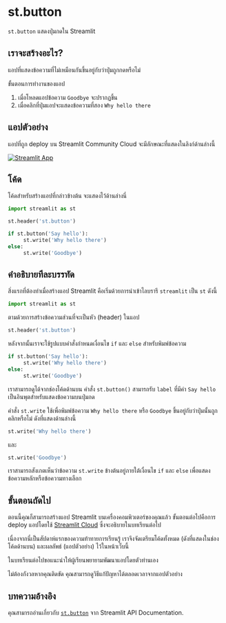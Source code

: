 # st.button

`st.button` แสดงปุ่มกดใน Streamlit

## เราจะสร้างอะไร?

แอปที่แสดงข้อความที่ไม่เหมือนกันขึ้นอยู่กับว่าปุ่มถูกกดหรือไม่

ขั้นตอนการทำงานของแอป

1. เมื่อโหลดแอปข้อความ `Goodbye` จะปรากฏขึ้น
2. เมื่อคลิกที่ปุ่มแอปจะแสดงข้อความที่สอง `Why hello there`

## แอปตัวอย่าง

แอปที่ถูก deploy บน Streamlit Community Cloud จะมีลักษณะที่แสดงในลิงก์ด้านล่างนี้

[![Streamlit App](https://static.streamlit.io/badges/streamlit_badge_black_white.svg)](https://share.streamlit.io/dataprofessor/st.button/)

## โค้ด

โค้ดสำหรับสร้างแอปที่กล่าวข้างต้น จะแสดงไว้ด้านล่างนี่

```python
import streamlit as st

st.header('st.button')

if st.button('Say hello'):
     st.write('Why hello there')
else:
     st.write('Goodbye')
```

## คำอธิบายทีละบรรทัด

สิ่งแรกที่ต้องทำเมื่อสร้างแอป Streamlit คือเริ่มด้วยการนำเข้าไลบรารี `streamlit` เป็น `st` ดังนี้

```python
import streamlit as st
```

ตามด้วยการสร้างข้อความส่วนที่จะเป็นหัว (header) ในแอป
```python
st.header('st.button')
```

หลังจากนั้นเราจะใช้รูปแบบคำสั่งกำหนดเงื่อนไข `if` และ `else` สำหรับพิมพ์ข้อความ

```python
if st.button('Say hello'):
     st.write('Why hello there')
else:
     st.write('Goodbye')
```

เราสามารถดูได้จากช่องโค้ดด้านบน คำสั่ง `st.button()` สามารถรับ `label` ที่มีค่า `Say hello` เป็นอินพุตสำหรับแสดงข้อความบนปุ่มกด

คำสั่ง `st.write` ใช้เพื่อพิมพ์ข้อความ `Why hello there` หรือ `Goodbye` ขึ้นอยู่กับว่าปุ่มนั้นถูกคลิกหรือไม่ ดังที่แสดงด้านล่างนี้


```python
st.write('Why hello there')
```

และ

```python
st.write('Goodbye')
```

เราสามารถสังเกตเห็นว่าข้อความ `st.write` ข้างต้นอยู่ภายใต้เงื่อนไข `if` และ `else` เพื่อแสดงข้อความหลักหรือข้อความทางเลือก

## ขั้นตอนถัดไป

ตอนนี้คุณก็สามารถสร้างแอป Streamlit บนเครื่องคอมพิวเตอร์ของคุณแล้ว ขั้นตอนต่อไปคือการ deploy แอปโดยใช้ [Streamlit Cloud](https://streamlit.io/cloud) ซึ่งจะอธิบายในบทเรียนต่อไป

เนื่องจากนี่เป็นสัปดาห์แรกของความท้าทายการเรียนรู้ เราจึงจัดเตรียมโค้ดทั้งหมด (ดังที่แสดงในช่องโค้ดด้านบน) และผลลัพธ์ (แอปตัวอย่าง) ไว้ในหน้าเว็บนี้

ในบทเรียนต่อไปขอแนะนำให้ผู้เรียนพยายามพัฒนาแอปโดยตัวท่านเอง

ไม่ต้องกังวลหากคุณติดขัด คุณสามารถดูวิธีแก้ปัญหาได้ตลอดเวลาจากแอปตัวอย่าง

## บทความอ้างอิง

คุณสามารถอ่านเกี่ยวกับ [`st.button`](https://docs.streamlit.io/library/api-reference/widgets/st.button) จาก Streamlit API Documentation.
